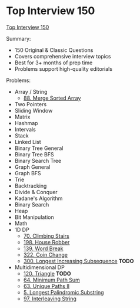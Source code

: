
# Top Interview 150

[Top Interview 150](https://leetcode.com/studyplan/top-interview-150/)

Summary:
+ 150 Original & Classic Questions
+ Covers comprehensive interview topics
+ Best for 3+ months of prep time
+ Problems support high-quality editorials

Problems:
+ Array / String
  + [88. Merge Sorted Array](https://leetcode.com/problems/merge-sorted-array)
+ Two Pointers
+ Sliding Window
+ Matrix
+ Hashmap
+ Intervals
+ Stack
+ Linked List
+ Binary Tree General
+ Binary Tree BFS
+ Binary Search Tree
+ Graph General
+ Graph BFS
+ Trie
+ Backtracking
+ Divide & Conquer
+ Kadane's Algorithm
+ Binary Search
+ Heap
+ Bit Manipulation
+ Math
+ 1D DP
  + [70. Climbing Stairs](https://leetcode.com/problems/climbing-stairs/)
  + [198. House Robber](https://leetcode.com/problems/house-robber/)
  + [139. Word Break](https://leetcode.com/problems/word-break/)
  + [322. Coin Change](https://leetcode.com/problems/coin-change/)
  + [300. Longest Increasing Subsequence](https://leetcode.com/problems/longest-increasing-subsequence/) **TODO**
+ Multidimensional DP
  + [120. Triangle](https://leetcode.com/problems/triangle/) **TODO**
  + [64. Minimum Path Sum](https://leetcode.com/problems/minimum-path-sum/)
  + [63. Unique Paths II](https://leetcode.com/problems/unique-paths-ii/)
  + [5. Longest Palindromic Substring](https://leetcode.com/problems/longest-palindromic-substring/)
  + [97. Interleaving String](https://leetcode.com/problems/interleaving-string/)
